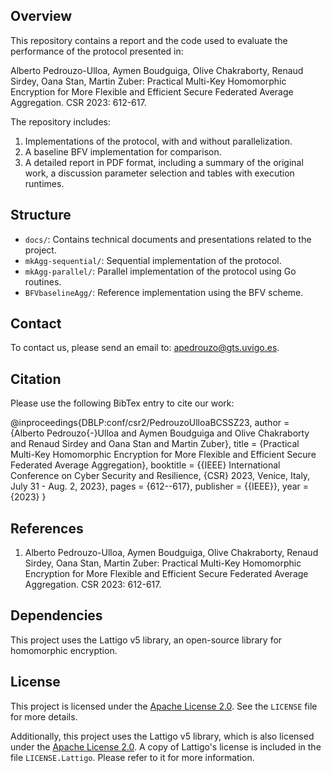 ## Overview

This repository contains a report and the code used to evaluate the performance of the protocol presented in:

Alberto Pedrouzo-Ulloa, Aymen Boudguiga, Olive Chakraborty, Renaud Sirdey, Oana Stan, Martin Zuber:
Practical Multi-Key Homomorphic Encryption for More Flexible and Efficient Secure Federated Average Aggregation. CSR 2023: 612-617.

The repository includes:
1. Implementations of the protocol, with and without parallelization.
2. A baseline BFV implementation for comparison.
3. A detailed report in PDF format, including a summary of the original work, a discussion parameter selection and tables with execution runtimes.

## Structure
- `docs/`: Contains technical documents and presentations related to the project.
- `mkAgg-sequential/`: Sequential implementation of the protocol.
- `mkAgg-parallel/`: Parallel implementation of the protocol using Go routines.
- `BFVbaselineAgg/`: Reference implementation using the BFV scheme.

## Contact

To contact us, please send an email to: [apedrouzo@gts.uvigo.es](mailto:apedrouzo@gts.uvigo.es).

## Citation

Please use the following BibTex entry to cite our work:

@inproceedings{DBLP:conf/csr2/PedrouzoUlloaBCSSZ23,
  author       = {Alberto Pedrouzo{-}Ulloa and Aymen Boudguiga and Olive Chakraborty and Renaud Sirdey and Oana Stan and Martin Zuber},
  title        = {Practical Multi-Key Homomorphic Encryption for More Flexible and Efficient Secure Federated Average Aggregation},
  booktitle    = {{IEEE} International Conference on Cyber Security and Resilience, {CSR} 2023, Venice, Italy, July 31 - Aug. 2, 2023},
  pages        = {612--617},
  publisher    = {{IEEE}},
  year         = {2023}
}

## References
1. Alberto Pedrouzo-Ulloa, Aymen Boudguiga, Olive Chakraborty, Renaud Sirdey, Oana Stan, Martin Zuber: Practical Multi-Key Homomorphic Encryption for More Flexible and Efficient Secure Federated Average Aggregation. CSR 2023: 612-617.

## Dependencies
This project uses the Lattigo v5 library, an open-source library for homomorphic encryption.

## License

This project is licensed under the [Apache License 2.0](http://www.apache.org/licenses/LICENSE-2.0). See the `LICENSE` file for more details.

Additionally, this project uses the Lattigo v5 library, which is also licensed under the [Apache License 2.0](https://opensource.org/licenses/Apache-2.0). 
A copy of Lattigo's license is included in the file `LICENSE.Lattigo`. Please refer to it for more information.

